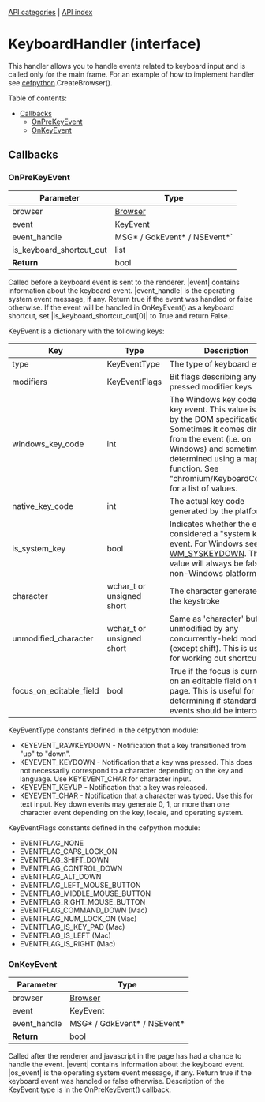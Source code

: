 [API categories](API-categories.md) | [API index](API-index.md)


# KeyboardHandler (interface)

This handler allows you to handle events related to keyboard input and is called only for the main frame. For an example of how to implement handler see [cefpython](cefpython.md).CreateBrowser().


Table of contents:
* [Callbacks](#callbacks)
  * [OnPreKeyEvent](#onprekeyevent)
  * [OnKeyEvent](#onkeyevent)


## Callbacks


### OnPreKeyEvent

| Parameter | Type |
| --- | --- |
| browser | [Browser](Browser.md) |
| event | KeyEvent |
| event_handle | MSG\* / GdkEvent\* / NSEvent\*` |
| is_keyboard_shortcut_out | list |
| __Return__ | bool |

Called before a keyboard event is sent to the renderer. |event| contains
information about the keyboard event. |event_handle| is the operating system
event message, if any. Return true if the event was handled or false
otherwise. If the event will be handled in OnKeyEvent() as a keyboard
shortcut, set |is_keyboard_shortcut_out[0]| to True and return False.

KeyEvent is a dictionary with the following keys:

| Key | Type | Description |
| --- | --- | --- |
| type | KeyEventType | The type of keyboard event |
| modifiers | KeyEventFlags | Bit flags describing any pressed modifier keys |
| windows_key_code | int | The Windows key code for the key event. This value is used by the DOM specification. Sometimes it comes directly from the event (i.e. on Windows) and sometimes it's determined using a mapping function. See "chromium/KeyboardCodes.h" for a list of values. |
| native_key_code | int | The actual key code generated by the platform |
| is_system_key | bool | Indicates whether the event is considered a "system key" event. For Windows see [WM_SYSKEYDOWN](http://msdn.microsoft.com/en-us/library/ms646286.aspx). This value will always be false on non-Windows platforms. |
| character | wchar_t or unsigned short | The character generated by the keystroke |
| unmodified_character | wchar_t or unsigned short | Same as 'character' but unmodified by any concurrently-held modifiers (except shift). This is useful for working out shortcut keys. |
| focus_on_editable_field | bool | True if the focus is currently on an editable field on the page. This is useful for determining if standard key events should be intercepted. |

KeyEventType constants defined in the cefpython module:
* KEYEVENT_RAWKEYDOWN - Notification that a key transitioned from
    "up" to "down".
* KEYEVENT_KEYDOWN - Notification that a key was pressed. This does not
    necessarily correspond to a character depending on the key and language.
    Use KEYEVENT_CHAR for character input.
* KEYEVENT_KEYUP - Notification that a key was released.
* KEYEVENT_CHAR - Notification that a character was typed. Use this for text
    input. Key down events may generate 0, 1, or more than one character
    event depending on the key, locale, and operating system.

KeyEventFlags constants defined in the cefpython module:
* EVENTFLAG_NONE
* EVENTFLAG_CAPS_LOCK_ON
* EVENTFLAG_SHIFT_DOWN
* EVENTFLAG_CONTROL_DOWN
* EVENTFLAG_ALT_DOWN
* EVENTFLAG_LEFT_MOUSE_BUTTON
* EVENTFLAG_MIDDLE_MOUSE_BUTTON
* EVENTFLAG_RIGHT_MOUSE_BUTTON
* EVENTFLAG_COMMAND_DOWN (Mac)
* EVENTFLAG_NUM_LOCK_ON (Mac)
* EVENTFLAG_IS_KEY_PAD (Mac)
* EVENTFLAG_IS_LEFT (Mac)
* EVENTFLAG_IS_RIGHT (Mac)


### OnKeyEvent

| Parameter | Type |
| --- | --- |
| browser | [Browser](Browser.md) |
| event | KeyEvent |
| event_handle | MSG\* / GdkEvent\* / NSEvent\* |
| __Return__ | bool |

Called after the renderer and javascript in the page has had a chance to
handle the event. |event| contains information about the keyboard event.
|os_event| is the operating system event message, if any. Return true if
the keyboard event was handled or false otherwise. Description of the
KeyEvent type is in the OnPreKeyEvent() callback.

